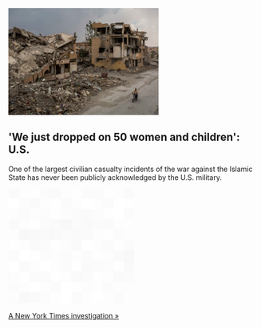 
!['We just dropped on 50 women and children': U.S.](./20211114235850.png)
## 'We just dropped on 50 women and children': U.S.

One of the largest civilian casualty incidents of the war against the Islamic State has never been publicly acknowledged by the U.S. military.

![pic](../square_bg.png)

[A New York Times investigation »](https://www.yahoo.com/news/u-hid-airstrike-killed-dozens-155852998.html)
